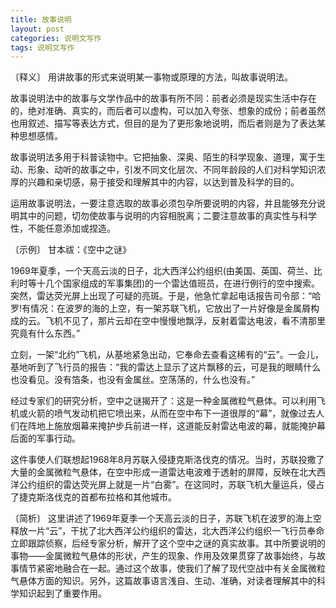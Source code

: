 ```yaml
---
title: 故事说明
layout: post
categories: 说明文写作
tags: 说明文写作
---
```


〔释义〕 用讲故事的形式来说明某一事物或原理的方法，叫故事说明法。

故事说明法中的故事与文学作品中的故事有所不同：前者必须是现实生活中存在的，绝对准确、真实的，而后者可以虚构，可以加入夸张、想象的成份；前者虽然也用叙述、描写等表达方式，但目的是为了更形象地说明，而后者则是为了表达某种思想感情。

故事说明法多用于科普读物中。它把抽象、深奥、陌生的科学现象、道理，寓于生动、形象、动听的故事之中，引发不同文化层次、不同年龄段的人们对科学知识浓厚的兴趣和亲切感，易于接受和理解其中的内容，以达到普及科学的目的。

运用故事说明法，一要注意选取的故事必须包孕所要说明的内容，并且能够充分说明其中的问题，切勿使故事与说明的内容相脱离；二要注意故事的真实性与科学性，不能任意添加或捏造。

〔示例〕 甘本祓：《空中之谜》

1969年夏季，一个天高云淡的日子，北大西洋公约组织(由美国、英国、荷兰、比利时等十几个国家组成的军事集团)的一个雷达值班员，在进行例行的空中搜索。突然，雷达荧光屏上出现了可疑的亮斑。于是，他急忙拿起电话报告司令部：“哈罗!有情况：在波罗的海的上空，有一架苏联飞机，它放出了一片好像是金属屑构成的云。飞机不见了，那片云却在空中慢慢地飘浮，反射着雷达电波，看不清那里究竟有什么东西。”

立刻，一架“北约”飞机，从基地紧急出动，它奉命去查看这稀有的“云”。一会儿，基地听到了飞行员的报告：“我的雷达上显示了这片飘移的云，可是我的眼睛什么也没看见。没有箔条，也没有金属丝。空荡荡的，什么也没有。”

经过专家们的研究分析，空中之谜揭开了：这是一种金属微粒气悬体。可以利用飞机或火箭的喷气发动机把它喷出来，从而在空中布下一道很厚的“幕”，就像过去人们在阵地上施放烟幕来掩护步兵前进一样，这道能反射雷达电波的幕，就能掩护幕后面的军事行动。

这件事使人们联想起1968年8月苏联入侵捷克斯洛伐克的情况。当时，苏联投撒了大量的金属微粒气悬体，在空中形成一道雷达电波难于透射的屏障，反映在北大西洋公约组织的雷达荧光屏上就是一片“白雾”。在这同时，苏联飞机大量运兵，侵占了捷克斯洛伐克的首都布拉格和其他城市。

〔简析〕 这里讲述了1969年夏季一个天高云淡的日子，苏联飞机在波罗的海上空释放一片“云”，干扰了北大西洋公约组织的雷达，北大西洋公约组织一飞行员奉命立即跟踪侦察，后经专家分析，解开了这个空中之谜的真实故事。其中所要说明的事物——金属微粒气悬体的形状，产生的现象、作用及效果贯穿了故事始终，与故事情节紧密地融合在一起。通过这个故事，使我们了解了现代空战中有关金属微粒气悬体方面的知识。另外，这篇故事语言浅自、生动、准确，对读者理解其中的科学知识起到了重要作用。 